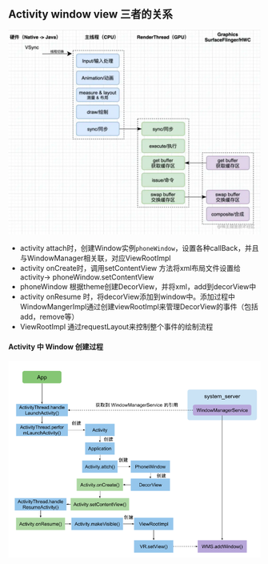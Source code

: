 ## Activity window view 三者的关系

![Activity window view 三者的关系](images/render.png)


- activity attach时，创建Window实例`phoneWindow`，设置各种callBack，并且与WindowManager相关联，对应ViewRootImpl
- activity onCreate时，调用setContentView 方法将xml布局文件设置给activity-> phoneWindow.setContentView
- phoneWindow 根据theme创建DecorView，并将xml，add到decorView中
- activity onResume 时，将decorView添加到window中。添加过程中WindowMangerImpl通过创建viewRootImpl来管理DecorView的事件（包括add，remove等）
- ViewRootImpl 通过requestLayout来控制整个事件的绘制流程

#### Activity 中 Window 创建过程

![Activity 中 Window 创建过程](images/ActivityCreateWindow.png)